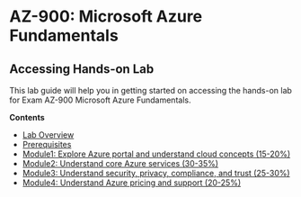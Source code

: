 # AZ-900: Microsoft Azure Fundamentals

## Accessing Hands-on Lab


This lab guide will help you in getting started on accessing the hands-on lab for Exam AZ-900 Microsoft Azure Fundamentals.


**Contents**
 
 * [Lab Overview](./technical_deep_dive/Lab_Overview-readme.md#lab-overview)
 * [Prerequisites](./technical_deep_dive/Prerequisites-readme.md#pre-requisites)
 * [Module1: Explore Azure portal and understand cloud concepts (15-20%)](./technical_deep_dive/Module1:_Explore_Azure_portal_and_understand%20_Cloud%20_Concepts_(15-20%25)-readme.md#module-1-explore-azure-portal-and-understand-cloud-concepts-15-20)
 * [Module2: Understand core Azure services (30-35%)](./technical_deep_dive/Module2:_Understand_core_Azure_services_(30-35%25)-readme.md#module-2-understand-core-azure-services-30-35)
 * [Module3: Understand security, privacy, compliance, and trust (25-30%)](./)
 * [Module4: Understand Azure pricing and support (20-25%)](./)
